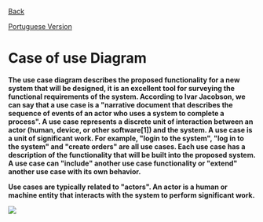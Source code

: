 <a href="https://github.com/Squad-Back-End/reprography-nodejs/blob/master/docs/diagrams/README-en.md">Back</a>

[Portuguese Version](https://github.com/Squad-Back-End/reprography-nodejs/blob/master/docs/diagrams/diagramas_casos_de_uso/README.md)

# Case of use Diagram

**The use case diagram describes the proposed functionality for a new system that will be designed, it is an excellent tool for surveying the functional requirements of the system. According to Ivar Jacobson, we can say that a use case is a "narrative document that describes the sequence of events of an actor who uses a system to complete a process". A use case represents a discrete unit of interaction between an actor (human, device, or other software[1]) and the system. A use case is a unit of significant work. For example, "login to the system", "log in to the system" and "create orders" are all use cases. Each use case has a description of the functionality that will be built into the proposed system. A use case can "include" another use case functionality or "extend" another use case with its own behavior.**

**Use cases are typically related to "actors". An actor is a human or machine entity that interacts with the system to perform significant work.**

<img src="https://raw.githubusercontent.com/Squad-Back-End/reprography-nodejs/master/docs/diagrams/diagramas_casos_de_uso/Diagrama_de_Caso_de_Uso.png" img>
